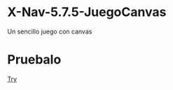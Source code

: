 # X-Nav-5.7.5-JuegoCanvas
Un sencillo juego con canvas

# Pruebalo
[Try](https://crisgh.github.io/X-Nav-5.7.6-JuegoCanvas/index.html)
